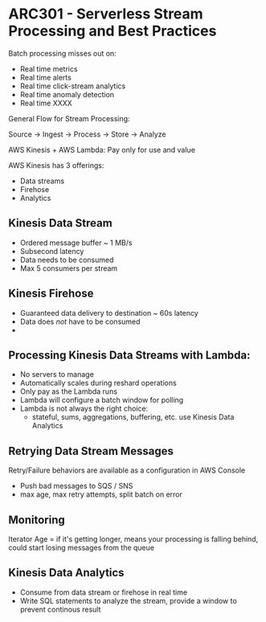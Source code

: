 # ARC301 - Serverless Stream Processing and Best Practices

Batch processing misses out on:
* Real time metrics
* Real time alerts
* Real time click-stream analytics
* Real time anomaly detection
* Real time XXXX

General Flow for Stream Processing:

Source -> Ingest -> Process -> Store -> Analyze

AWS Kinesis + AWS Lambda: Pay only for use and value

AWS Kinesis has 3 offerings:
* Data streams
* Firehose
* Analytics

## Kinesis Data Stream
* Ordered message buffer ~ 1 MB/s
* Subsecond latency
* Data needs to be consumed
* Max 5 consumers per stream

## Kinesis Firehose
* Guaranteed data delivery to destination ~ 60s latency
* Data does *not* have to be consumed
*

## Processing Kinesis Data Streams with Lambda:
* No servers to manage
* Automatically scales during reshard operations
* Only pay as the Lambda runs
* Lambda will configure a batch window for polling
* Lambda is not always the right choice:
    * stateful, sums, aggregations, buffering, etc. use Kinesis Data Analytics

## Retrying Data Stream Messages
Retry/Failure behaviors are available as a configuration in AWS Console
* Push bad messages to SQS / SNS
* max age, max retry attempts, split batch on error

## Monitoring
Iterator Age = if it's getting longer, means your processing is falling behind, could start losing messages from the queue

## Kinesis Data Analytics
* Consume from data stream or firehose in real time
* Write SQL statements to analyze the stream, provide a window to prevent continous result